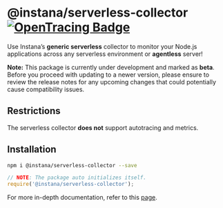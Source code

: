 # @instana/serverless-collector &nbsp; [![OpenTracing Badge](https://img.shields.io/badge/OpenTracing-enabled-blue.svg)](http://opentracing.io)

Use Instana’s **generic serverless** collector to monitor your Node.js applications across any serverless environment or **agentless** server!

**Note:** This package is currently under development and marked as **beta**. Before you proceed with updating to a newer version, please ensure to review the release notes for any upcoming changes that could potentially cause compatibility issues.

## Restrictions

The serverless collector **does not** support autotracing and metrics.

## Installation

```sh
npm i @instana/serverless-collector --save
```

```js
// NOTE: The package auto initializes itself.
require('@instana/serverless-collector');
```

For more in-depth documentation, refer to this [page](https://www.ibm.com/docs/en/instana-observability/current?topic=nodejs-serverless-collector-installation).
